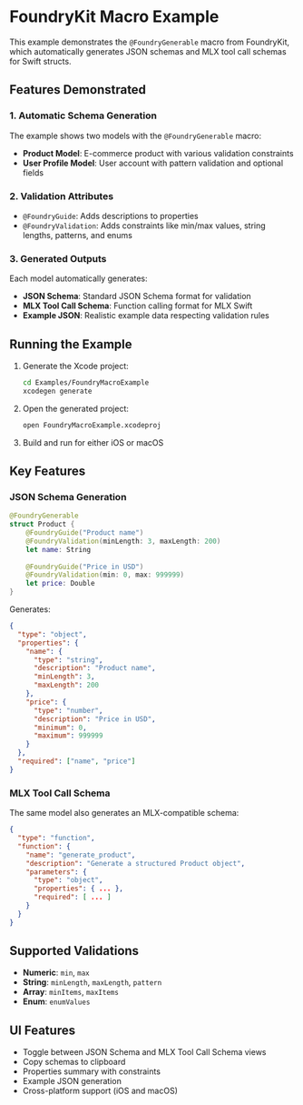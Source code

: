 # FoundryKit Macro Example

This example demonstrates the `@FoundryGenerable` macro from FoundryKit, which automatically generates JSON schemas and MLX tool call schemas for Swift structs.

## Features Demonstrated

### 1. Automatic Schema Generation
The example shows two models with the `@FoundryGenerable` macro:
- **Product Model**: E-commerce product with various validation constraints
- **User Profile Model**: User account with pattern validation and optional fields

### 2. Validation Attributes
- `@FoundryGuide`: Adds descriptions to properties
- `@FoundryValidation`: Adds constraints like min/max values, string lengths, patterns, and enums

### 3. Generated Outputs
Each model automatically generates:
- **JSON Schema**: Standard JSON Schema format for validation
- **MLX Tool Call Schema**: Function calling format for MLX Swift
- **Example JSON**: Realistic example data respecting validation rules

## Running the Example

1. Generate the Xcode project:
   ```bash
   cd Examples/FoundryMacroExample
   xcodegen generate
   ```

2. Open the generated project:
   ```bash
   open FoundryMacroExample.xcodeproj
   ```

3. Build and run for either iOS or macOS

## Key Features

### JSON Schema Generation
```swift
@FoundryGenerable
struct Product {
    @FoundryGuide("Product name")
    @FoundryValidation(minLength: 3, maxLength: 200)
    let name: String
    
    @FoundryGuide("Price in USD")
    @FoundryValidation(min: 0, max: 999999)
    let price: Double
}
```

Generates:
```json
{
  "type": "object",
  "properties": {
    "name": {
      "type": "string",
      "description": "Product name",
      "minLength": 3,
      "maxLength": 200
    },
    "price": {
      "type": "number",
      "description": "Price in USD",
      "minimum": 0,
      "maximum": 999999
    }
  },
  "required": ["name", "price"]
}
```

### MLX Tool Call Schema
The same model also generates an MLX-compatible schema:
```json
{
  "type": "function",
  "function": {
    "name": "generate_product",
    "description": "Generate a structured Product object",
    "parameters": {
      "type": "object",
      "properties": { ... },
      "required": [ ... ]
    }
  }
}
```

## Supported Validations

- **Numeric**: `min`, `max`
- **String**: `minLength`, `maxLength`, `pattern`
- **Array**: `minItems`, `maxItems`
- **Enum**: `enumValues`

## UI Features

- Toggle between JSON Schema and MLX Tool Call Schema views
- Copy schemas to clipboard
- Properties summary with constraints
- Example JSON generation
- Cross-platform support (iOS and macOS)